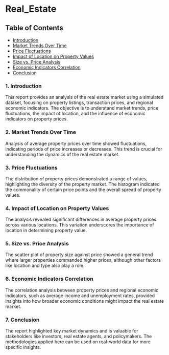 # Real_Estate

## Table of Contents

- [Introduction](#introduction)
- [Market Trends Over Time](#market-trends-over-time)
- [Price Fluctuations](#price-fluctuations)
- [Impact of Location on Property Values](#impact-of-location-on-property-values)
- [Size vs. Price Analysis](#size-vs-price-analysis)
- [Economic Indicators Correlation](#economic-indicators-correlation)
- [Conclusion](#conclusion)


### 1. Introduction

This report provides an analysis of the real estate market using a simulated dataset, focusing on property listings, transaction prices, and regional economic indicators. The objective is to understand market trends, price fluctuations, the impact of location, and the influence of economic indicators on property prices.


### 2. Market Trends Over Time

Analysis of average property prices over time showed fluctuations, indicating periods of price increases or decreases. This trend is crucial for understanding the dynamics of the real estate market.


### 3. Price Fluctuations

The distribution of property prices demonstrated a range of values, highlighting the diversity of the property market. The histogram indicated the commonality of certain price points and the overall spread of property values.


### 4. Impact of Location on Property Values

The analysis revealed significant differences in average property prices across various locations. This variation underscores the importance of location in determining property value.


### 5. Size vs. Price Analysis

The scatter plot of property size against price showed a general trend where larger properties commanded higher prices, although other factors like location and type also play a role.


### 6. Economic Indicators Correlation

The correlation analysis between property prices and regional economic indicators, such as average income and unemployment rates, provided insights into how broader economic conditions might impact the real estate market.


### 7. Conclusion

The report highlighted key market dynamics and is valuable for stakeholders like investors, real estate agents, and policymakers. The methodologies applied here can be used on real-world data for more specific insights.


